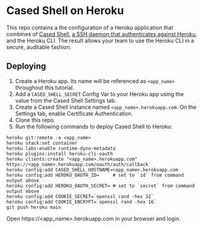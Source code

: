 # Cased Shell on Heroku

This repo contains a the configuration of a Heroku application that combines of [Cased Shell](https://cased.com), [a SSH daemon that authenticates against Heroku](https://github.com/cased/ssh-oauth-handlers), and the Heroku CLI. The result allows your team to use the Heroku CLI in a secure, auditable fashion.

## Deploying

1. Create a Heroku app. Its name will be referenced as `<app_name>` throughout this tutorial.
2. Add a `CASED_SHELL_SECRET` Config Var to your Heroku app using the value from the Cased Shell Settings tab.
3. Create a Cased Shell instance named `<app_name>.herokuapp.com`. On the Settings tab, enable Certificate Authentication.
4. Clone this repo.
5. Run the following commands to deploy Cased Shell to Heroku:

```
heroku git:remote -a <app_name>
heroku stack:set container
heroku labs:enable runtime-dyno-metadata
heroku plugins:install heroku-cli-oauth
heroku clients:create "<app_name>.herokuapp.com" https://<app_name>.herokuapp.com/oauth/auth/callback
heroku config:add CASED_SHELL_HOSTNAME=<app_name>.herokuapp.com
heroku config:add HEROKU_OAUTH_ID=     # set to `id` from command output above
heroku config:add HEROKU_OAUTH_SECRET= # set to `secret` from command output above
heroku config:add COOKIE_SECRET=`openssl rand -hex 32`
heroku config:add COOKIE_ENCRYPT=`openssl rand -hex 16`
git push heroku main
```

Open https://<app_name>.herokuapp.com in your browser and login.